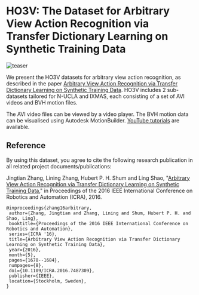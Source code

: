 # HO3V: The Dataset for Arbitrary View Action Recognition via Transfer Dictionary Learning on Synthetic Training Data

![teaser](https://github.com/hubertshum/HO3V-Arbitrary-View-Action-Recognition/blob/e2d7b608af45505f70d4256eb8fa88f7dcdb2fc0/teaser.png)

<p>We present the HO3V datasets for arbitrary view action recognition, as described in the paper <a href="http://hubertshum.com/pbl_icra2016action.htm">Arbitrary View Action Recognition via Transfer Dictionary Learning on Synthetic Training Data</a>. HO3V includes 2 sub-datasets tailored for N-UCLA and IXMAS, each consisting of a set of AVI videos and BVH motion files.

The AVI video files can be viewed by a video player. The BVH motion data can be visualised using Autodesk MotionBuilder. <a href="https://www.youtube.com/playlist?list=PLtv0q3KQ5a9rKTl3v4qwmTY2VaXemwPu8">YouTube tutorials</a> are available.

<h2>Reference</h2>
<p>By using this dataset, you agree to cite the following research publication in all related project documents/publications:</p>
<p ">Jingtian Zhang, Lining Zhang, Hubert P. H. Shum and Ling Shao, "<a href="http://hubertshum.com/pbl_icra2016action.htm">Arbitrary View Action Recognition via Transfer Dictionary Learning on Synthetic Training Data</a>," in Proceedings of the 2016 IEEE International Conference on Robotics and Automation (ICRA), 2016.</p>

```
@inproceedings{zhang16arbitrary,
 author={Zhang, Jingtian and Zhang, Lining and Shum, Hubert P. H. and Shao, Ling},
 booktitle={Proceedings of the 2016 IEEE International Conference on Robotics and Automation},
 series={ICRA '16},
 title={Arbitrary View Action Recognition via Transfer Dictionary Learning on Synthetic Training Data},
 year={2016},
 month={5},
 pages={1678--1684},
 numpages={8},
 doi={10.1109/ICRA.2016.7487309},
 publisher={IEEE},
 location={Stockholm, Sweden},
}
```
